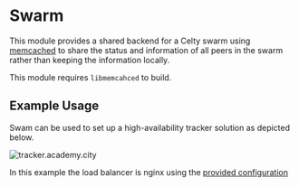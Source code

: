 # Swarm
This module provides a shared backend for a Celty swarm using [memcached](http://memcached.org/) to share the status and information of all peers in the swarm rather than keeping the information locally.

This module requires `libmemcahced` to build.


## Example Usage
Swam can be used to set up a high-availability tracker solution as depicted below.

![tracker.academy.city](http://i.imgur.com/54LauIg.png)

In this example the load balancer is nginx using the [provided configuration](https://github.com/XAMPP/Celty/blob/master/etc/celty-proxy.conf)

